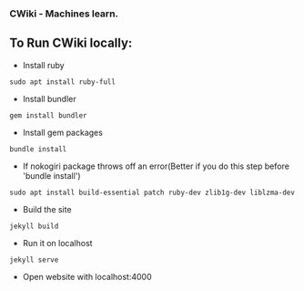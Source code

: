 ### CWiki - Machines learn.

## To Run CWiki locally:

* Install ruby
```
sudo apt install ruby-full
```
* Install bundler
```
gem install bundler
```
* Install gem packages
```
bundle install
```
* If nokogiri package throws off an error(Better if you do this step before 'bundle install')
```
sudo apt install build-essential patch ruby-dev zlib1g-dev liblzma-dev
```
* Build the site
```
jekyll build
```
* Run it on localhost
```
jekyll serve
```
* Open website with localhost:4000
